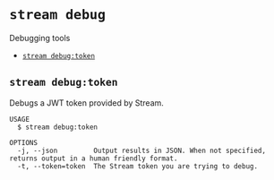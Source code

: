 `stream debug`
==============

Debugging tools

* [`stream debug:token`](#stream-debugtoken)

## `stream debug:token`

Debugs a JWT token provided by Stream.

```
USAGE
  $ stream debug:token

OPTIONS
  -j, --json         Output results in JSON. When not specified, returns output in a human friendly format.
  -t, --token=token  The Stream token you are trying to debug.
```
